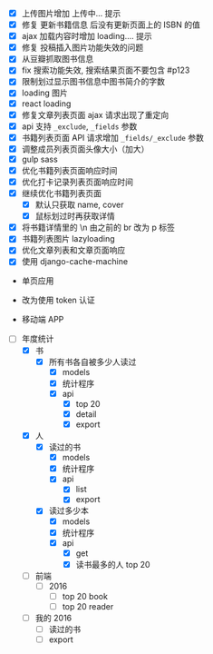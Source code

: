 
* [x] 上传图片增加 上传中... 提示
* [x] 修复 更新书籍信息 后没有更新页面上的 ISBN 的值
* [x] ajax 加载内容时增加 loading.... 提示
* [x] 修复 投稿插入图片功能失效的问题
* [x] 从豆瓣抓取图书信息
* [x] fix 搜索功能失效, 搜索结果页面不要包含 #p123
* [x] 限制划过显示图书信息中图书简介的字数
* [x] loading 图片
* [x] react loading
* [x] 修复文章列表页面 ajax 请求出现了重定向
* [x] api 支持 `_exclude`, `_fields` 参数
* [x] 书籍列表页面 API 请求增加 `_fields/_exclude` 参数
* [x] 调整成员列表页面头像大小（加大）
* [x] gulp sass
* [x] 优化书籍列表页面响应时间
* [x] 优化打卡记录列表页面响应时间
* [x] 继续优化书籍列表页面
  * [x] 默认只获取 name, cover
  * [x] 鼠标划过时再获取详情
* [x] 将书籍详情里的 \\n 由之前的 br 改为 p 标签
* [x] 书籍列表图片 lazyloading
* [x] 优化文章列表和文章页面响应
* [x] 使用 django-cache-machine

* 单页应用

* 改为使用 token 认证

* 移动端 APP

* [ ] 年度统计
  * [x] 书
    * [x] 所有书各自被多少人读过
      * [x] models
      * [x] 统计程序
      * [x] api
        * [x] top 20
        * [x] detail
        * [x] export
  * [x] 人
    * [x] 读过的书
      * [x] models
      * [x] 统计程序
      * [x] api
        * [x] list
        * [x] export
    * [x] 读过多少本
      * [x] models
      * [x] 统计程序
      * [x] api
        * [x] get
        * [x] 读书最多的人 top 20
  * [ ] 前端
    * [ ] 2016
      * [ ] top 20 book
      * [ ] top 20 reader
   * [ ] 我的 2016
     * [ ] 读过的书
     * [ ] export
